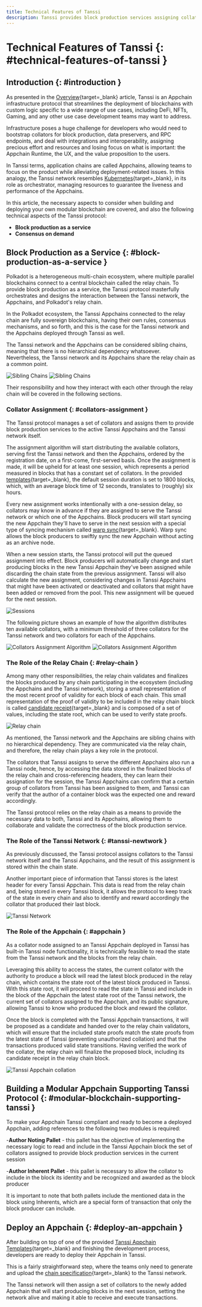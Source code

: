 ```yaml
---
title: Technical Features of Tanssi
description: Tanssi provides block production services assigning collators to the Appchains, requiring minimal changes to the code for Appchains to be deployed.
---
```


# Technical Features of Tanssi {: #technical-features-of-tanssi }

## Introduction {: #introduction }

As presented in the [Overview](/learn/tanssi/overview){target=\_blank} article, Tanssi is an Appchain infrastructure protocol that streamlines the deployment of blockchains with custom logic specific to a wide range of use cases, including DeFi, NFTs, Gaming, and any other use case development teams may want to address.

Infrastructure poses a huge challenge for developers who would need to bootstrap collators for block production, data preservers, and RPC endpoints, and deal with integrations and interoperability, assigning precious effort and resources and losing focus on what is important: the Appchain Runtime, the UX, and the value proposition to the users.

In Tanssi terms, application chains are called Appchains, allowing teams to focus on the product while alleviating deployment-related issues. In this analogy, the Tanssi network resembles [Kubernetes](https://kubernetes.io){target=\_blank}, in its role as orchestrator, managing resources to guarantee the liveness and performance of the Appchains.

In this article, the necessary aspects to consider when building and deploying your own modular blockchain are covered, and also the following technical aspects of the Tanssi protocol:

- **Block production as a service**
- **Consensus on demand**

## Block Production as a Service {: #block-production-as-a-service }

Polkadot is a heterogeneous multi-chain ecosystem, where multiple parallel blockchains connect to a central blockchain called the relay chain. To provide block production as a service, the Tanssi protocol masterfully orchestrates and designs the interaction between the Tanssi network, the Appchains, and Polkadot's relay chain.

In the Polkadot ecosystem, the Tanssi Appchains connected to the relay chain are fully sovereign blockchains, having their own rules, consensus mechanisms, and so forth, and this is the case for the Tanssi network and the Appchains deployed through Tanssi as well.

The Tanssi network and the Appchains can be considered sibling chains, meaning that there is no hierarchical dependency whatsoever. Nevertheless, the Tanssi network and its Appchains share the relay chain as a common point.

![Sibling Chains](/images/learn/tanssi/technical/light-technical-1.webp#only-light)
![Sibling Chains](/images/learn/tanssi/technical/dark-technical-1.webp#only-dark)

Their responsibility and how they interact with each other through the relay chain will be covered in the following sections.

### Collator Assignment {: #collators-assignment }

The Tanssi protocol manages a set of collators and assigns them to provide block production services to the active Tanssi Appchains and the Tanssi network itself.

The assignment algorithm will start distributing the available collators, serving first the Tanssi network and then the Appchains, ordered by the registration date, on a first-come, first-served basis. Once the assignment is made, it will be upheld for at least one session, which represents a period measured in blocks that has a constant set of collators. In the provided [templates](/learn/tanssi/included-templates){target=\_blank}, the default session duration is set to 1800 blocks, which, with an average block time of 12 seconds, translates to (roughly) six hours.

Every new assignment works intentionally with a one-session delay, so collators may know in advance if they are assigned to serve the Tanssi network or which one of the Appchains. Block producers will start syncing the new Appchain they'll have to serve in the next session with a special type of syncing mechanism called [warp sync](https://spec.polkadot.network/chap-sync#sect-sync-warp){target=\_blank}. Warp sync allows the block producers to swiftly sync the new Appchain without acting as an archive node.

When a new session starts, the Tanssi protocol will put the queued assignment into effect. Block producers will automatically change and start producing blocks in the new Tanssi Appchain they've been assigned while discarding the chain state from the previous assignment. Tanssi will also calculate the new assignment, considering changes in Tanssi Appchains that might have been activated or deactivated and collators that might have been added or removed from the pool. This new assignment will be queued for the next session.

![Sessions](/images/learn/tanssi/technical/technical-2.webp)

The following picture shows an example of how the algorithm distributes ten available collators, with a minimum threshold of three collators for the Tanssi network and two collators for each of the Appchains.

![Collators Assignment Algorithm](/images/learn/tanssi/technical/light-technical-3.webp#only-light)
![Collators Assignment Algorithm](/images/learn/tanssi/technical/dark-technical-3.webp#only-dark)

### The Role of the Relay Chain {: #relay-chain }

Among many other responsibilities, the relay chain validates and finalizes the blocks produced by any chain participating in the ecosystem (including the Appchains and the Tanssi network), storing a small representation of the most recent proof of validity for each block of each chain. This small representation of the proof of validity to be included in the relay chain block is called [candidate receipt](https://polkadot.network/blog/the-path-of-a-parachain-block#candidate-receipts){target=\_blank} and is composed of a set of values, including the state root, which can be used to verify state proofs.

![Relay chain](/images/learn/tanssi/technical/technical-4.webp)

As mentioned, the Tanssi network and the Appchains are sibling chains with no hierarchical dependency. They are communicated via the relay chain, and therefore, the relay chain plays a key role in the protocol.

The collators that Tanssi assigns to serve the different Appchains also run a Tanssi node, hence, by accessing the data stored in the finalized blocks of the relay chain and cross-referencing headers, they can learn their assignation for the session, the Tanssi Appchains can confirm that a certain group of collators from Tanssi has been assigned to them, and Tanssi can verify that the author of a container block was the expected one and reward accordingly.

The Tanssi protocol relies on the relay chain as a means to provide the necessary data to both, Tanssi and its Appchains, allowing them to collaborate and validate the correctness of the block production service.

### The Role of the Tanssi Network {: #tanssi-newtwork }

As previously discussed, the Tanssi protocol assigns collators to the Tanssi network itself and the Tanssi Appchains, and the result of this assignment is stored within the chain state.

Another important piece of information that Tanssi stores is the latest header for every Tanssi Appchain. This data is read from the relay chain and, being stored in every Tanssi block, it allows the protocol to keep track of the state in every chain and also to identify and reward accordingly the collator that produced their last block.

![Tanssi Network](/images/learn/tanssi/technical/technical-5.webp)

### The Role of the Appchain {: #appchain }

As a collator node assigned to an Tanssi Appchain deployed in Tanssi has built-in Tanssi node functionality, it is technically feasible to read the state from the Tanssi network and the blocks from the relay chain.

Leveraging this ability to access the states, the current collator with the authority to produce a block will read the latest block produced in the relay chain, which contains the state root of the latest block produced in Tanssi. With this state root, it will proceed to read the state in Tanssi and include in the block of the Appchain the latest state root of the Tanssi network, the current set of collators assigned to the Appchain, and its public signature, allowing Tanssi to know who produced the block and reward the collator.

Once the block is completed with the Tanssi Appchain transactions, it will be proposed as a candidate and handed over to the relay chain validators, which will ensure that the included state proofs match the state proofs from the latest state of Tanssi (preventing unauthorized collation) and that the transactions produced valid state transitions. Having verified the work of the collator, the relay chain will finalize the proposed block, including its candidate receipt in the relay chain block.

![Tanssi Appchain collation](/images/learn/tanssi/technical/technical-6.webp)

## Building a Modular Appchain Supporting Tanssi Protocol {: #modular-blockchain-supporting-tanssi }

To make your Appchain Tanssi compliant and ready to become a deployed Appchain, adding references to the following two modules is required:

-**Author Noting Pallet** - this pallet has the objective of implementing the necessary logic to read and include in the Tanssi Appchain block the set of collators assigned to provide block production services in the current session

-**Author Inherent Pallet** - this pallet is necessary to allow the collator to include in the block its identity and be recognized and awarded as the block producer

It is important to note that both pallets include the mentioned data in the block using Inherents, which are a special form of transaction that only the block producer can include.

## Deploy an Appchain {: #deploy-an-appchain }

After building on top of one of the provided [Tanssi Appchain Templates](/learn/tanssi/included-templates){target=\_blank} and finishing the development process, developers are ready to deploy their Appchain in Tanssi.

This is a fairly straightforward step, where the teams only need to generate and upload the [chain specification](https://docs.substrate.io/build/chain-spec/){target=\_blank} to the Tanssi network.

The Tanssi network will then assign a set of collators to the newly added Appchain that will start producing blocks in the next session, setting the network alive and making it able to receive and execute transactions.
